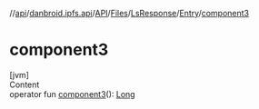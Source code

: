 //[api](../../../../../index.md)/[danbroid.ipfs.api](../../../../index.md)/[API](../../../index.md)/[Files](../../index.md)/[LsResponse](../index.md)/[Entry](index.md)/[component3](component3.md)



# component3  
[jvm]  
Content  
operator fun [component3](component3.md)(): [Long](https://kotlinlang.org/api/latest/jvm/stdlib/kotlin/-long/index.html)  



